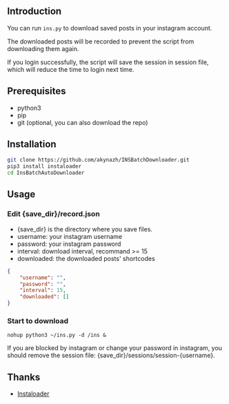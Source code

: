 ## Introduction

You can run `ins.py` to download saved posts in your instagram account.

The downloaded posts will be recorded to prevent the script from downloading them again.

If you login successfully, the script will save the session in session file, which will reduce the time to login next time.

## Prerequisites

- python3
- pip
- git (optional, you can also download the repo)

## Installation

```bash
git clone https://github.com/akynazh/INSBatchDownloader.git
pip3 install instaloader
cd InsBatchAutoDownloader
```

## Usage

### Edit {save_dir}/record.json

- {save_dir} is the directory where you save files.
- username: your instagram username
- password: your instagram password
- interval: download interval, recommand >= 15
- downloaded: the downloaded posts' shortcodes

```json
{
    "username": "", 
    "password": "", 
    "interval": 15, 
    "downloaded": []
}
```

### Start to download

```
nohup python3 ~/ins.py -d /ins &
```

If you are blocked by instagram or change your password in instagram, you should remove the session file: {save_dir}/sessions/session-{username}.

## Thanks

- [Instaloader](https://github.com/instaloader/instaloader)